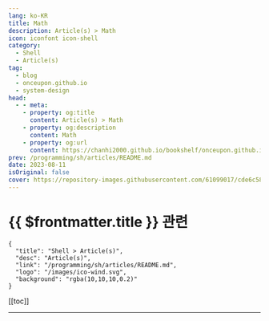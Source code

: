 ```yaml
---
lang: ko-KR
title: Math
description: Article(s) > Math
icon: iconfont icon-shell
category: 
  - Shell
  - Article(s)
tag: 
  - blog
  - onceupon.github.io
  - system-design
head:
  - - meta:
    - property: og:title
      content: Article(s) > Math
    - property: og:description
      content: Math
    - property: og:url
      content: https://chanhi2000.github.io/bookshelf/onceupon.github.io/math.html
prev: /programming/sh/articles/README.md
date: 2023-08-11
isOriginal: false
cover: https://repository-images.githubusercontent.com/61099017/cde6c580-765d-11e9-9f0a-9d94f2bdf421
---
```


# {{ $frontmatter.title }} 관련

```component VPCard
{
  "title": "Shell > Article(s)",
  "desc": "Article(s)",
  "link": "/programming/sh/articles/README.md",
  "logo": "/images/ico-wind.svg",
  "background": "rgba(10,10,10,0.2)"
}
```

[[toc]]

---

<SiteInfo
  name="Math | Bash-Oneliner"
  desc="A collection of handy Bash One-Liners and terminal tricks for data processing and Linux system maintenance."
  url="https://onceupon.github.io/Bash-Oneliner/#math"
  logo="https://avatars.githubusercontent.com/u/7253159?v=4"
  preview="https://repository-images.githubusercontent.com/61099017/cde6c580-765d-11e9-9f0a-9d94f2bdf421"/>

<!-- TODO: 작성 -->
<!-- https://raw.githubusercontent.com/onceupon/Bash-Oneliner/master/README.md -->
